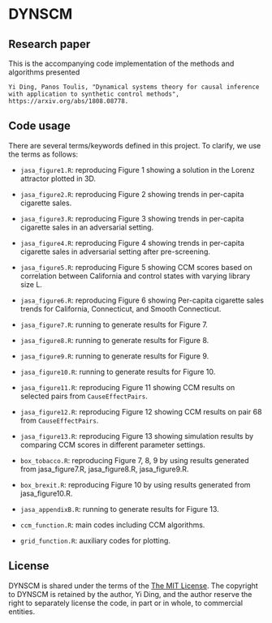 # DYNSCM

## Research paper
This is the accompanying code implementation of the methods and algorithms presented
```
Yi Ding, Panos Toulis, "Dynamical systems theory for causal inference with application to synthetic control methods", https://arxiv.org/abs/1808.08778.
```

## Code usage

There are several terms/keywords defined in this project.
To clarify, we use the terms as follows:

* ```jasa_figure1.R```: reproducing Figure 1 showing a solution in the Lorenz attractor plotted in 3D. 

* ```jasa_figure2.R```: reproducing Figure 2 showing trends in per-capita cigarette sales. 

* ```jasa_figure3.R```: reproducing Figure 3 showing trends in per-capita cigarette sales in an adversarial setting.

* ```jasa_figure4.R```: reproducing Figure 4 showing trends in per-capita cigarette sales in adversarial setting after pre-screening. 

* ```jasa_figure5.R```: reproducing Figure 5 showing CCM scores based on correlation between California and control states with varying library size L. 

* ```jasa_figure6.R```: reproducing Figure 6 showing Per-capita cigarette sales trends for California, Connecticut, and Smooth Connecticut. 

* ```jasa_figure7.R```: running to generate results for Figure 7.
* ```jasa_figure8.R```: running to generate results for Figure 8.
* ```jasa_figure9.R```: running to generate results for Figure 9.
* ```jasa_figure10.R```: running to generate results for Figure 10.

* ```jasa_figure11.R```: reproducing Figure 11 showing CCM results on selected pairs from ```CauseEffectPairs```.

* ```jasa_figure12.R```: reproducing Figure 12 showing CCM results on pair 68 from ```CauseEffectPairs```.

* ```jasa_figure13.R```: reproducing Figure 13 showing simulation results by comparing CCM scores in different parameter settings.

* ```box_tobacco.R```: reproducing Figure 7, 8, 9 by using results generated from jasa_figure7.R, jasa_figure8.R, jasa_figure9.R.

* ```box_brexit.R```: reproducing Figure 10 by using results generated from jasa_figure10.R.

* ```jasa_appendixB.R```: running to generate results for Figure 13.

* ```ccm_function.R```: main codes including CCM algorithms.

* ```grid_function.R```: auxiliary codes for plotting.

## License 

DYNSCM is shared under the terms of the [The MIT License](https://opensource.org/licenses/MIT). The copyright to DYNSCM is retained by the author, Yi Ding, and the author reserve the right to separately license the code, in part or in whole, to commercial entities.








